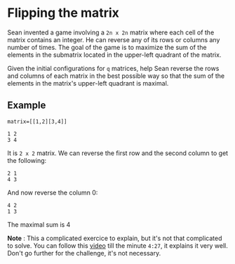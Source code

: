 # Flipping the matrix

Sean invented a game involving a `2n x 2n` matrix where each cell of the matrix contains an integer. He can reverse any of its rows or columns any number of times. The goal of the game is to maximize the sum of the elements in the  submatrix located in the upper-left quadrant of the matrix.

Given the initial configurations for `q` matrices, help Sean reverse the rows and columns of each matrix in the best possible way so that the sum of the elements in the matrix's upper-left quadrant is maximal.

## Example

``matrix=[[1,2][3,4]]``

```shell
1 2
3 4
```

It is `2 x 2` matrix. We can reverse the first row and the second column to get the following:

```shell
2 1
4 3
```

And now reverse the column 0:

```shell
4 2
1 3
```

The maximal sum is 4

**Note** : This a complicated exercice to explain, but it's not that complicated to solve. You can follow this [video](https://www.youtube.com/watch?v=4rin1enhuQQ) till the minute `4:27`, it explains it very well. Don't go further for the challenge, it's not necessary.
